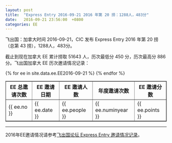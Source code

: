 ```yaml
---
layout: post
title:  "Express Entry 2016-09-21 2016 年第 20 捞：1288人，483分"
date:   2016-09-21 23:56:00  +0800
categories: EE
---
```


飞出国：加拿大时间 2016-09-21，CIC 发布 Express Entry 2016 年第 20 捞（总第 43 捞），1288人，483分。

截止到现在加拿大 EE 累计捞取 51643 人，历次最低分 450 分，历次最高分 886分。飞出国加拿大 EE 历次邀请情况记录：

<table border = "1" cellpadding="1" cellspacing="0">
  <tr>
    <th>EE 总邀请次数</th>
    <th>EE 邀请日期</th>
    <th>EE 邀请人数</th>
    <th>年度邀请次数</th>
    <th>EE 邀请分数</th>
  </tr>
{% for ee in site.data.ee.EE2016-09-21 %}
<tr>
<td> {{ ee.no }} </td>
<td> {{ ee.date }} </td>
<td> {{ ee.people }} </td>
<td> {{ ee.numinyear }} </td>
<td> {{ ee.points }} </td>
</tr>
{% endfor %}
</table>

------

2016年EE邀请情况请参考<a href="http://bbs.fcgvisa.com/t/2016-express-entry-ita-ee/9588" target="_blank">飞出国论坛 Express Entry 邀请情况记录</a>。